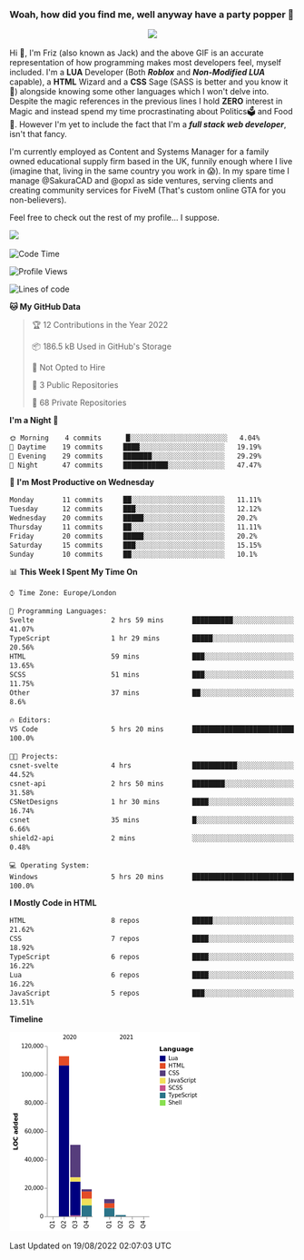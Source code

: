 ### Woah, how did you find me, well anyway have a party popper 🎉

<p align="center">
  <img  src="https://66.media.tumblr.com/d2766024a15e8c140bf20f314664eed2/d1615166bf58615c-d8/s400x600/aabc473a64edc43599d5345fd1e9e792d66ecc48.gifv">
</p>

Hi :wave:, I'm Friz (also known as Jack) and the above GIF is an accurate representation of how programming makes most developers feel, myself included. I'm a **LUA** Developer (Both ***Roblox*** and ***Non-Modified LUA*** capable), a **HTML** Wizard and a **CSS** Sage (SASS is better and you know it :pray:) alongside knowing some other languages which I won't delve into. Despite the magic references in the previous lines I hold **ZERO** interest in Magic and instead spend my time procrastinating about Politics🗳️ and Food🍔. However I'm yet to include the fact that I'm a ***full stack web developer***, isn't that fancy.

I'm currently employed as Content and Systems Manager for a family owned educational supply firm based in the UK, funnily enough where I live (imagine that, living in the same country you work in 😱). In my spare time I manage @SakuraCAD and @opxl as side ventures, serving clients and creating community services for FiveM (That's custom online GTA for you non-believers).

Feel free to check out the rest of my profile... I suppose.

<a href="https://github.com/anuraghazra/github-readme-stats">
  <img  src="https://github-readme-stats.vercel.app/api?username=JackOPXL&count_private=true&show_icons=true&theme=tokyonight" />
</a>



<!--START_SECTION:waka-->
![Code Time](http://img.shields.io/badge/Code%20Time-536%20hrs%203%20mins-blue)

![Profile Views](http://img.shields.io/badge/Profile%20Views-0-blue)

![Lines of code](https://img.shields.io/badge/From%20Hello%20World%20I%27ve%20Written-192%20Thousand%20lines%20of%20code-blue)

**🐱 My GitHub Data** 

> 🏆 12 Contributions in the Year 2022
 > 
> 📦 186.5 kB Used in GitHub's Storage 
 > 
> 🚫 Not Opted to Hire
 > 
> 📜 3 Public Repositories 
 > 
> 🔑 68 Private Repositories  
 > 
**I'm a Night 🦉** 

```text
🌞 Morning    4 commits      █░░░░░░░░░░░░░░░░░░░░░░░░   4.04% 
🌆 Daytime    19 commits     ████░░░░░░░░░░░░░░░░░░░░░   19.19% 
🌃 Evening    29 commits     ███████░░░░░░░░░░░░░░░░░░   29.29% 
🌙 Night      47 commits     ███████████░░░░░░░░░░░░░░   47.47%

```
📅 **I'm Most Productive on Wednesday** 

```text
Monday       11 commits     ██░░░░░░░░░░░░░░░░░░░░░░░   11.11% 
Tuesday      12 commits     ███░░░░░░░░░░░░░░░░░░░░░░   12.12% 
Wednesday    20 commits     █████░░░░░░░░░░░░░░░░░░░░   20.2% 
Thursday     11 commits     ██░░░░░░░░░░░░░░░░░░░░░░░   11.11% 
Friday       20 commits     █████░░░░░░░░░░░░░░░░░░░░   20.2% 
Saturday     15 commits     ███░░░░░░░░░░░░░░░░░░░░░░   15.15% 
Sunday       10 commits     ██░░░░░░░░░░░░░░░░░░░░░░░   10.1%

```


📊 **This Week I Spent My Time On** 

```text
⌚︎ Time Zone: Europe/London

💬 Programming Languages: 
Svelte                   2 hrs 59 mins       ██████████░░░░░░░░░░░░░░░   41.07% 
TypeScript               1 hr 29 mins        █████░░░░░░░░░░░░░░░░░░░░   20.56% 
HTML                     59 mins             ███░░░░░░░░░░░░░░░░░░░░░░   13.65% 
SCSS                     51 mins             ███░░░░░░░░░░░░░░░░░░░░░░   11.75% 
Other                    37 mins             ██░░░░░░░░░░░░░░░░░░░░░░░   8.6%

🔥 Editors: 
VS Code                  5 hrs 20 mins       █████████████████████████   100.0%

🐱‍💻 Projects: 
csnet-svelte             4 hrs               ███████████░░░░░░░░░░░░░░   44.52% 
csnet-api                2 hrs 50 mins       ████████░░░░░░░░░░░░░░░░░   31.58% 
CSNetDesigns             1 hr 30 mins        ████░░░░░░░░░░░░░░░░░░░░░   16.74% 
csnet                    35 mins             █░░░░░░░░░░░░░░░░░░░░░░░░   6.66% 
shield2-api              2 mins              ░░░░░░░░░░░░░░░░░░░░░░░░░   0.48%

💻 Operating System: 
Windows                  5 hrs 20 mins       █████████████████████████   100.0%

```

**I Mostly Code in HTML** 

```text
HTML                     8 repos             █████░░░░░░░░░░░░░░░░░░░░   21.62% 
CSS                      7 repos             ████░░░░░░░░░░░░░░░░░░░░░   18.92% 
TypeScript               6 repos             ████░░░░░░░░░░░░░░░░░░░░░   16.22% 
Lua                      6 repos             ████░░░░░░░░░░░░░░░░░░░░░   16.22% 
JavaScript               5 repos             ███░░░░░░░░░░░░░░░░░░░░░░   13.51%

```


**Timeline**

![Chart not found](https://raw.githubusercontent.com/JackOPXL/JackOPXL/master/charts/bar_graph.png) 


 Last Updated on 19/08/2022 02:07:03 UTC
<!--END_SECTION:waka-->

